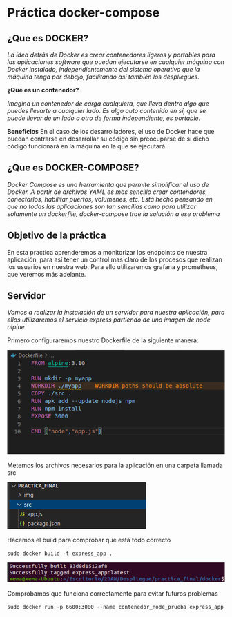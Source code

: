 # Práctica docker-compose

## ¿Que es DOCKER?

_La idea detrás de Docker es crear contenedores ligeros y portables para las aplicaciones software que puedan ejecutarse en cualquier máquina con Docker instalado, independientemente del sistema operativo que la máquina tenga por debajo, facilitando así también los despliegues._

**¿Qué es un contenedor?**

_Imagina un contenedor de carga cualquiera, que lleva dentro algo que puedes llevarte a cualquier lado. Es algo auto contenido en sí, que se puede llevar de un lado a otro de forma independiente, es portable._

**Beneficios**
En el caso de los desarrolladores, el uso de Docker hace que puedan centrarse en desarrollar su código sin preocuparse de si dicho código funcionará en la máquina en la que se ejecutará.
 
## ¿Que es DOCKER-COMPOSE?
_Docker Compose es una herramienta que permite simplificar el uso de Docker. A partir de archivos YAML es mas sencillo crear contendores, conectarlos, habilitar puertos, volumenes, etc. Está hecho pensando en que no todas las aplicaciones son tan sencillas como para utilizar solamente un dockerfile, docker-compose trae la solución a ese problema_

## Objetivo de la práctica

En esta practica aprenderemos a monitorizar los endpoints de nuestra aplicación, para así tener un control mas claro de los procesos que realizan los usuarios en
nuestra web. Para ello utilizaremos grafana y prometheus, que veremos más adelante.

## Servidor

_Vamos a realizar la instalación de un servidor para nuestra aplicación, para ellos utilizaremos el servicio express partiendo de una imagen de node alpine_

Primero configuraremos nuestro Dockerfile de la siguiente manera:

![alt text](./img/1.png)

Metemos los archivos necesarios para la aplicación en una carpeta llamada src

![alt text](./img/2.png)

Hacemos el build para comprobar que está todo correcto

```
sudo docker build -t express_app .
```
![alt text](./img/3.png)

Comprobamos que funciona correctamente para evitar futuros problemas

```
sudo docker run -p 6600:3000 --name contenedor_node_prueba express_app
```

